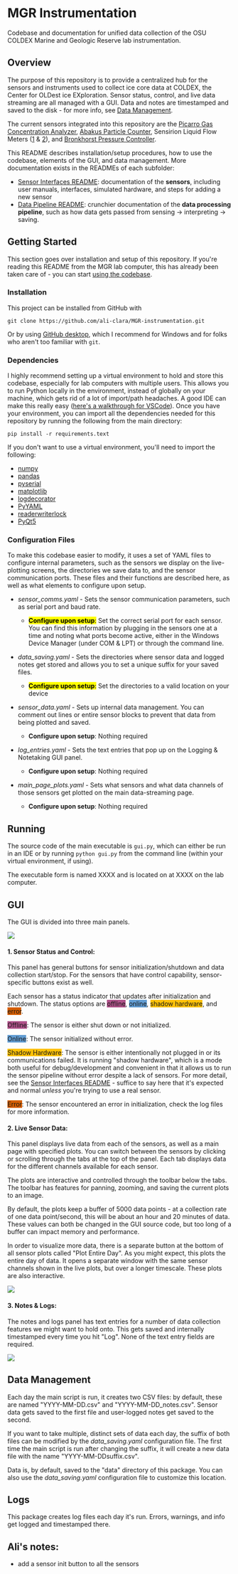 # MGR Instrumentation
Codebase and documentation for unified data collection of the OSU COLDEX Marine and Geologic Reserve lab instrumentation.

## Overview

The purpose of this repository is to provide a centralized hub for the sensors and instruments used to collect ice core data at COLDEX, the Center for OLDest ice EXploration. Sensor status, control, and live data streaming are all managed with a GUI. Data and notes are timestamped and saved to the disk - for more info, see [Data Management](#data-management). 

The current sensors integrated into this repository are the [Picarro Gas Concentration Analyzer](https://www.picarro.com/environmental/products/g2401_gas_concentration_analyzer), [Abakus Particle Counter](https://www.fa-klotz.de/particlecounters/liquids/particle-counter-liquids.php), Sensirion Liquid Flow Meters ([1](https://sensirion.com/products/catalog/SLI-2000) & [2](https://sensirion.com/products/catalog/SLS-1500)), and [Bronkhorst Pressure Controller](https://www.bronkhorst.com/en-us/products-en/pressure/iq-flow/?page=1#).

This README describes installation/setup procedures, how to use the codebase, elements of the GUI, and data management. More documentation exists in the READMEs of each subfolder:

- [Sensor Interfaces README](sensor_interfaces/README.md): documentation of the **sensors**, including user manuals, interfaces, simulated hardware, and steps for adding a new sensor
- [Data Pipeline README](main_pipeline/README.md): crunchier documentation of the **data processing pipeline**, such as how data gets passed from sensing → interpreting → saving.

## Getting Started

This section goes over installation and setup of this repository. If you're reading this README from the MGR lab computer, this has already been taken care of - you can start [using the codebase](#running).

### Installation

This project can be installed from GitHub with

    git clone https://github.com/ali-clara/MGR-instrumentation.git

Or by using [GitHub desktop](https://github.com/apps/desktop), which I recommend for Windows and for folks who aren't too familiar with `git`.

### Dependencies
I highly recommend setting up a virtual environment to hold and store this codebase, especially for lab computers with multiple users. This allows you to run Python locally in the environment, instead of globally on your machine, which gets rid of a lot of import/path headaches. A good IDE can make this really easy ([here's a walkthrough for VSCode](https://code.visualstudio.com/docs/python/environments#_creating-environments)). Once you have your environment, you can import all the dependencies needed for this repository by running the following from the main directory:

    pip install -r requirements.text

If you don't want to use a virtual environment, you'll need to import the following:

- [numpy](https://pypi.org/project/numpy/)
- [pandas](https://pypi.org/project/pandas/)
- [pyserial](https://pypi.org/project/pyserial/)
- [matplotlib](https://pypi.org/project/matplotlib/)
- [logdecorator](https://pypi.org/project/logdecorator/)
- [PyYAML](https://pypi.org/project/pyyaml/)
- [readerwriterlock](https://pypi.org/project/readerwriterlock/)
- [PyQt5](https://pypi.org/project/PyQt5/)

### Configuration Files

To make this codebase easier to modify, it uses a set of YAML files to configure internal parameters, such as the sensors we display on the live-plotting screens, the directories we save data to, and the sensor communication ports. These files and their functions are described here, as well as what elements to configure upon setup.

- *sensor_comms.yaml* - Sets the sensor communication parameters, such as serial port and baud rate.

    - <mark>**Configure upon setup**:</mark> Set the correct serial port for each sensor. You can find this information by plugging in the sensors one at a time and noting what ports become active, either in the Windows Device Manager (under COM & LPT) or through the command line.

- *data_saving.yaml* - Sets the directories where sensor data and logged notes get stored and allows you to set a unique suffix for your saved files.
    
    - <mark>**Configure upon setup**:</mark> Set the directories to a valid location on your device

- *sensor_data.yaml* - Sets up internal data management. You can comment out lines or entire sensor blocks to prevent that data from being plotted and saved.

    - **Configure upon setup**: Nothing required

- *log_entries.yaml* - Sets the text entries that pop up on the Logging & Notetaking GUI panel.

    - **Configure upon setup**: Nothing required

- *main_page_plots.yaml* - Sets what sensors and what data channels of those sensors get plotted on the main data-streaming page.

    - **Configure upon setup**: Nothing required

## Running

The source code of the main executable is `gui.py`, which can either be run in an IDE or by running `python gui.py` from the command line (within your virtual environment, if using).

The executable form is named XXXX and is located on at XXXX on the lab computer.

## GUI 
The GUI is divided into three main panels.

<img src="doc/imgs/gui.png">

#### 1. Sensor Status and Control:

This panel has general buttons for sensor initialization/shutdown and data collection start/stop. For the sensors that have control capability, sensor-specific buttons exist as well.

Each sensor has a status indicator that updates after initialization and shutdown. The status options are <span style="background-color:#AF5189">offline</span>, <span style="background-color:#619CD2">online</span>, <span style="background-color:#FFC107">shadow hardware</span>, and <span style="background-color:#D55E00">error</span>.

<span style="background-color:#AF5189">Offline</span>: The sensor is either shut down or not initialized.

<span style="background-color:#619CD2">Online</span>: The sensor initialized without error.

<span style="background-color:#FFC107">Shadow Hardware</span>: The sensor is either intentionally not plugged in or its communications failed. It is running "shadow hardware", which is a mode both useful for debug/development and convenient in that it allows us to run the sensor pipeline without error despite a lack of sensors. For more detail, see the [Sensor Interfaces README](sensor_interfaces/README.md) - suffice to say here that it's expected and normal *unless* you're trying to use a real sensor.

<span style="background-color:#D55E00">Error</span>: The sensor encountered an error in initialization, check the log files for more information.


#### 2. Live Sensor Data:

This panel displays live data from each of the sensors, as well as a main page with specified plots. You can switch between the sensors by clicking or scrolling through the tabs at the top of the panel. Each tab displays data for the different channels available for each sensor.

The plots are interactive and controlled through the toolbar below the tabs. The toolbar has features for panning, zooming, and saving the current plots to an image.

By default, the plots keep a buffer of 5000 data points - at a collection rate of one data point/second, this will be about an hour and 20 minutes of data. These values can both be changed in the GUI source code, but too long of a buffer can impact memory and performance. 

In order to visualize more data, there is a separate button at the bottom of all sensor plots called "Plot Entire Day". As you might expect, this plots the entire day of data. It opens a separate window with the same sensor channels shown in the live plots, but over a longer timescale. These plots are also interactive.

<img src="doc/imgs/plot-entire-day-window.png">

#### 3. Notes & Logs:

The notes and logs panel has text entries for a number of data collection features we might want to hold onto. This gets saved and internally timestamped every time you hit "Log". None of the text entry fields are required.

<img src="doc/imgs/notes-and-logs.png">


## Data Management

Each day the main script is run, it creates two CSV files: by default, these are named "YYYY-MM-DD.csv" and "YYYY-MM-DD_notes.csv". Sensor data gets saved to the first file and user-logged notes get saved to the second.

If you want to take multiple, distinct sets of data each day, the suffix of both files can be modified by the *data_saving.yaml* configuration file. The first time the main script is run after changing the suffix, it will create a new data file with the name "YYYY-MM-DDsuffix.csv".

Data is, by default, saved to the "data" directory of this package. You can also use the *data_saving.yaml* configuration file to customize this location.


## Logs
This package creates log files each day it's run. Errors, warnings, and info get logged and timestamped there.


## Ali's notes:
- add a sensor init button to all the sensors

